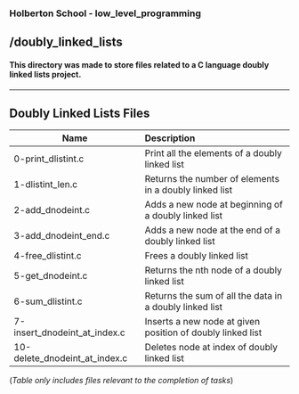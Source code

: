 ### Holberton School - low_level_programming 
## /doubly_linked_lists
#### This directory was made to store files related to a C language doubly linked lists project.
----------------------------------------------------------------------------------------------------------------
## Doubly Linked Lists Files
| Name          | Description   |
| ------------- |:--------------|
| 0-print_dlistint.c|Print all the elements of a doubly linked list|
| 1-dlistint_len.c|Returns the number of elements in a doubly linked list|
| 2-add_dnodeint.c|Adds a new node at beginning of a doubly linked list|
| 3-add_dnodeint_end.c|Adds a new node at the end of a doubly linked list|
| 4-free_dlistint.c| Frees a doubly linked list|
| 5-get_dnodeint.c| Returns the nth node of a doubly linked list|
| 6-sum_dlistint.c| Returns the sum of all the data in a doubly linked list|
| 7-insert_dnodeint_at_index.c| Inserts a new node at given position of doubly linked list|
| 10-delete_dnodeint_at_index.c| Deletes node at index of doubly linked list|

(*Table only includes files relevant to the completion of tasks*)
